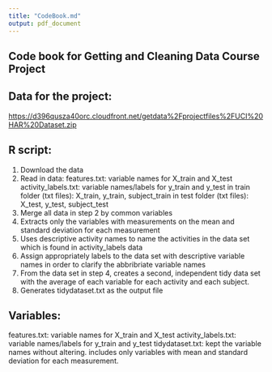 ```yaml
---
title: "CodeBook.md"
output: pdf_document
---
```


## Code book for Getting and Cleaning Data Course Project

## Data for the project:
https://d396qusza40orc.cloudfront.net/getdata%2Fprojectfiles%2FUCI%20HAR%20Dataset.zip

## R script:
1. Download the data
2. Read in data: 
    features.txt: variable names for X_train and X_test
    activity_labels.txt: variable names/labels for y_train and y_test
    in train folder (txt files): X_train, y_train, subject_train
    in test folder (txt files): X_test, y_test, subject_test
3. Merge all data in step 2 by common variables
4. Extracts only the variables with measurements on the mean and standard deviation for each measurement
5. Uses descriptive activity names to name the activities in the data set which is found in activity_labels data
6. Assign appropriately labels to the data set with descriptive variable names in order to clarify the abbribriate variable names
7. From the data set in step 4, creates a second, independent tidy data set with the average of each variable for each activity and each subject.
8. Generates tidydataset.txt as the output file


## Variables:  
features.txt: variable names for X_train and X_test
activity_labels.txt: variable names/labels for y_train and y_test
tidydataset.txt: kept the variable names without altering. includes only variables with mean and standard deviation for each measurement.         



